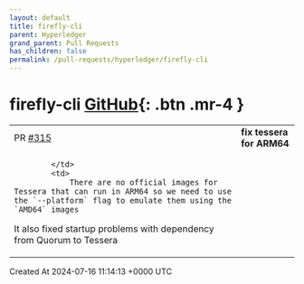 ```yaml
---
layout: default
title: firefly-cli
parent: Hyperledger
grand_parent: Pull Requests
has_children: false
permalink: /pull-requests/hyperledger/firefly-cli
---
```


# firefly-cli <span class="fs-3 right-align">[GitHub](https://github.com/hyperledger/firefly-cli){: .btn .mr-4 }</span>


<div>
    <table>
        <tr>
            <td>
                PR <a href="https://github.com/hyperledger/firefly-cli/pull/315" class=".btn">#315</a>
            </td>
            <td>
                <b>
                    fix tessera for ARM64
                </b>
            </td>
        </tr>
        <tr>
            <td>
                
            </td>
            <td>
                There are no official images for Tessera that can run in ARM64 so we need to use the `--platform` flag to emulate them using the `AMD64` images

It also fixed startup problems with dependency from Quorum to Tessera
            </td>
        </tr>
    </table>
    <div class="right-align">
        Created At 2024-07-16 11:14:13 +0000 UTC
    </div>
</div>

